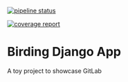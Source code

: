 [![pipeline status](https://gitlab.iiia.csic.es/evili/birding/badges/master/pipeline.svg)](https://gitlab.iiia.csic.es/evili/birding/commits/master)

[![coverage report](https://gitlab.iiia.csic.es/evili/birding/badges/master/coverage.svg)](https://gitlab.iiia.csic.es/evili/birding/commits/master)
# Birding Django App

A toy project to showcase GitLab
